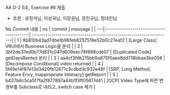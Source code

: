 
AA D-2 5조, Exercise #6 제출
 - 조원 : 유정석님, 이상국님, 이장권님, 장진규님, 정대진님

No	Commit	내용
| no | commit           | message   |
| ---|:----------------------------------------:| :-------------------------------------------------------------------|
| 1  | 8b810b43ad7dbe1b96feb8257519e52b0c27eaf2 | [Large Class] VRUI에서 Business Logic을 분리                         |
| 2  | 3bf2de37ed0b77d831c047d609eec78f688cde07 | [Duplicated Code] getDaysRented 분리                                |
| 3  | aa4cf3fdb215bb9a875f0aee8dd718bbae3be058 | [Decompose Conditional] video returned                              |
| 4  | 5f49e14f87e13d3420fb12671c3cdbd3c932e46f | [SRP, Long Method, Feature Envy, Inappropriate Intimacy] getReport  |
| 5  | b437b8c5ca5f7fa2f877897a44b1f3ff05617d41 | [OCP] Video Type에 따란 변경부를 Subclass로 내리고, switch case 제거  |
